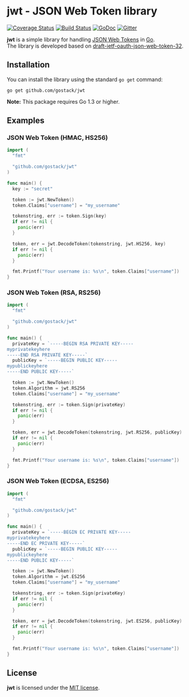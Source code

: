 jwt - JSON Web Token library
============================

[![Coverage Status](https://img.shields.io/coveralls/zhevron/jwt.svg)](https://coveralls.io/r/zhevron/jwt)
[![Build Status](https://travis-ci.org/zhevron/jwt.svg?branch=master)](https://travis-ci.org/zhevron/jwt)
[![GoDoc](https://godoc.org/github.com/gostack/jwt?status.svg)](https://godoc.org/github.com/gostack/jwt)
[![Gitter](https://badges.gitter.im/Join%20Chat.svg)](https://gitter.im/zhevron/jwt?utm_source=badge&utm_medium=badge&utm_campaign=pr-badge)

**jwt** is a simple library for handling [JSON Web Tokens](http://jwt.io/) in [Go](https://golang.org/).  
The library is developed based on [draft-ietf-oauth-json-web-token-32](https://tools.ietf.org/html/draft-ietf-oauth-json-web-token-32).

## Installation

You can install the library using the standard `go get` command:

```
go get github.com/gostack/jwt
```

**Note:** This package requires Go 1.3 or higher.

## Examples

### JSON Web Token (HMAC, HS256)
```go
import (
  "fmt"

  "github.com/gostack/jwt"
)

func main() {
  key := "secret"

  token := jwt.NewToken()
  token.Claims["username"] = "my_username"

  tokenstring, err := token.Sign(key)
  if err != nil {
    panic(err)
  }

  token, err = jwt.DecodeToken(tokenstring, jwt.HS256, key)
  if err != nil {
    panic(err)
  }

  fmt.Printf("Your username is: %s\n", token.Claims["username"])
}
```

### JSON Web Token (RSA, RS256)
```go
import (
  "fmt"

  "github.com/gostack/jwt"
)

func main() {
  privateKey = `-----BEGIN RSA PRIVATE KEY-----
myprivatekeyhere
-----END RSA PRIVATE KEY-----`
  publicKey = `-----BEGIN PUBLIC KEY-----
mypublickeyhere  
-----END PUBLIC KEY-----`

  token := jwt.NewToken()
  token.Algorithm = jwt.RS256
  token.Claims["username"] = "my_username"

  tokenstring, err := token.Sign(privateKey)
  if err != nil {
    panic(err)
  }

  token, err = jwt.DecodeToken(tokenstring, jwt.RS256, publicKey)
  if err != nil {
    panic(err)
  }

  fmt.Printf("Your username is: %s\n", token.Claims["username"])
}
```

### JSON Web Token (ECDSA, ES256)
```go
import (
  "fmt"

  "github.com/gostack/jwt"
)

func main() {
  privateKey = `-----BEGIN EC PRIVATE KEY-----
myprivatekeyhere
-----END EC PRIVATE KEY-----`
  publicKey = `-----BEGIN PUBLIC KEY-----
mypublickeyhere  
-----END PUBLIC KEY-----`

  token := jwt.NewToken()
  token.Algorithm = jwt.ES256
  token.Claims["username"] = "my_username"

  tokenstring, err := token.Sign(privateKey)
  if err != nil {
    panic(err)
  }

  token, err = jwt.DecodeToken(tokenstring, jwt.ES256, publicKey)
  if err != nil {
    panic(err)
  }

  fmt.Printf("Your username is: %s\n", token.Claims["username"])
}
```

## License

**jwt** is licensed under the [MIT license](http://opensource.org/licenses/MIT).
